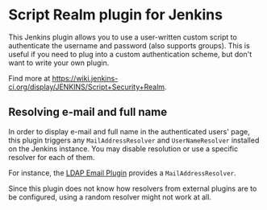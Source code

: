 Script Realm plugin for Jenkins
===============================

This Jenkins plugin allows you to use a user-written custom script to authenticate the username and password (also supports groups). 
This is useful if you need to plug into a custom authentication scheme, but don't want to write your own plugin.

Find more at https://wiki.jenkins-ci.org/display/JENKINS/Script+Security+Realm.


Resolving e-mail and full name
------------------------------

In order to display e-mail and full name in the authenticated users' page, this plugin triggers any `MailAddressResolver` and `UserNameResolver` installed on the Jenkins instance.
You may disable resolution or use a specific resolver for each of them.

For instance, the [LDAP Email Plugin](https://wiki.jenkins-ci.org/display/JENKINS/LDAP+Email+Plugin) provides a `MailAddressResolver`.

Since this plugin does not know how resolvers from external plugins are to be configured, using a random resolver might not work at all.